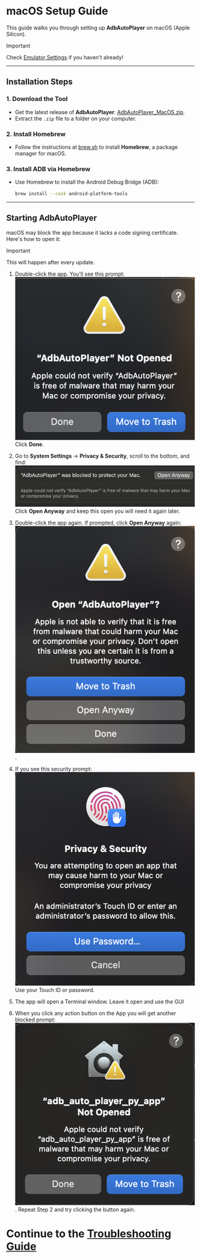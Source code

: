# macOS Setup Guide

This guide walks you through setting up **AdbAutoPlayer** on macOS (Apple Silicon).

> [!IMPORTANT]
> Check [Emulator Settings](emulator-settings.md) if you haven't already!

---

## Installation Steps

### 1. **Download the Tool**
- Get the latest release of **AdbAutoPlayer**:
  [AdbAutoPlayer_MacOS.zip](https://github.com/yulesxoxo/AdbAutoPlayer/releases/latest).
- Extract the `.zip` file to a folder on your computer.

### 2. **Install Homebrew**
- Follow the instructions at [brew.sh](https://brew.sh/) to install **Homebrew**, a package manager for macOS.

### 3. **Install ADB via Homebrew**
- Use Homebrew to install the Android Debug Bridge (ADB):
  ```bash
  brew install --cask android-platform-tools
  ```

---

## Starting AdbAutoPlayer

macOS may block the app because it lacks a code signing certificate. Here's how to open it:
> [!IMPORTANT]
> This will happen after every update.


1. Double-click the app. You'll see this prompt:
   ![Blocked Prompt](../images/macos/not_opened.png)
   Click **Done**.

2. Go to **System Settings** → **Privacy & Security**, scroll to the bottom, and find:
   ![Blocked by macOS](../images/macos/was_blocked_to_protect_your_mac.png)
   Click **Open Anyway** and keep this open you will need it again later.

3. Double-click the app again. If prompted, click **Open Anyway** again:
   ![Open AdbAutoPlayer](../images/macos/open_adb_auto_player.png).

4. If you see this security prompt:
   ![Security Prompt](../images/macos/privacy_and_security.png)
   Use your Touch ID or password.

5. The app will open a Terminal window. Leave it open and use the GUI
6. When you click any action button on the App you will get another blocked prompt:
   ![Open AdbAutoPlayer](../images/macos/python_app_blocked.png).
    Repeat Step 2 and try clicking the button again.



# Continue to the [Troubleshooting Guide](troubleshoot.md)
